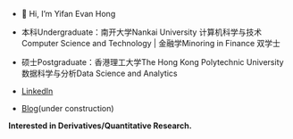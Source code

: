 - 👋 Hi, I’m Yifan Evan Hong
- 本科Undergraduate：南开大学Nankai University 计算机科学与技术Computer Science and Technology | 金融学Minoring in Finance 双学士
- 硕士Postgraduate：香港理工大学The Hong Kong Polytechnic University 数据科学与分析Data Science and Analytics

- [LinkedIn](https://www.linkedin.com/in/%E4%B8%80%E5%B8%86-%E6%B4%AA-b19412225/)
- [Blog](https://evanhong99.github.io/)(under construction)

**Interested in Derivatives/Quantitative Research.**
